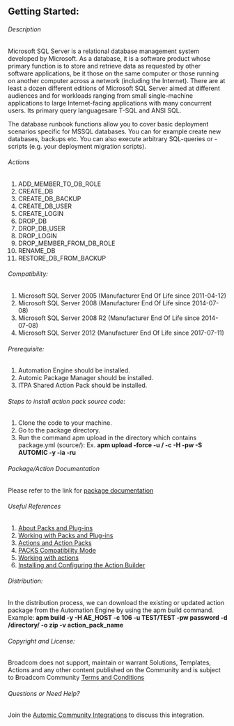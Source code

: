 ## Getting Started:


###### Description
 
 Microsoft SQL Server is a relational database management system developed by Microsoft. As a database, it is a software product whose primary function is to store and retrieve data as requested by other software applications, be it those on the same computer or those running on another computer across a network (including the Internet). There are at least a dozen different editions of Microsoft SQL Server aimed at different audiences and for workloads ranging from small single-machine applications to large Internet-facing applications with many concurrent users. Its primary query languagesare T-SQL and ANSI SQL.

 The database runbook functions allow you to cover basic deployment scenarios specific for MSSQL databases.
 You can for example create new databases, backups etc. You can also execute arbitrary SQL-queries or -scripts (e.g. your deployment migration scripts).

###### Actions
 
 1. ADD_MEMBER_TO_DB_ROLE
 2. CREATE_DB
 3. CREATE_DB_BACKUP
 4. CREATE_DB_USER
 5. CREATE_LOGIN
 6. DROP_DB
 7. DROP_DB_USER
 8. DROP_LOGIN
 9. DROP_MEMBER_FROM_DB_ROLE
 10. RENAME_DB
 11. RESTORE_DB_FROM_BACKUP
 
 ###### Compatibility:
 
 1. Microsoft SQL Server 2005 (Manufacturer End Of Life since 2011-04-12)
 2. Microsoft SQL Server 2008 (Manufacturer End Of Life since 2014-07-08)
 3. Microsoft SQL Server 2008 R2 (Manufacturer End Of Life since 2014-07-08)
 4. Microsoft SQL Server 2012 (Manufacturer End Of Life since 2017-07-11)


###### Prerequisite:

1. Automation Engine should be installed.
2. Automic Package Manager should be installed.
3. ITPA Shared Action Pack should be installed. 

###### Steps to install action pack source code:

1. Clone the code to your machine.
2. Go to the package directory.
3. Run the command apm upload in the directory which contains package.yml (source/):
Ex. **apm upload -force -u <Name>/<Department> -c <Client-id> -H <Host> -pw <Password> -S AUTOMIC -y -ia -ru**

###### Package/Action Documentation

Please refer to the link for [package documentation](source/ae/DOCUMENTATION/PCK.AUTOMIC_MSSQL.PUB.DOC.xml)


###### Useful References

1. [About Packs and Plug-ins](https://docs.automic.com/documentation/webhelp/english/AA/12.3/DOCU/12.3/Automic%20Automation%20Guides/help.htm#PluginManager/PM_AboutPacksandPlugins.htm?Highlight=Action%20packs)
2. [Working with Packs and Plug-ins](https://docs.automic.com/documentation/webhelp/english/AA/12.3/DOCU/12.3/Automic%20Automation%20Guides/help.htm#PluginManager/PM_WorkingWith.htm#link10)
3. [Actions and Action Packs](https://docs.automic.com/documentation/webhelp/english/AA/12.3/DOCU/12.3/Automic%20Automation%20Guides/help.htm#_Common/ReleaseHighlights/RH_Plugin_PackageManager.htm?Highlight=Action%20packs)
4. [PACKS Compatibility Mode](https://docs.automic.com/documentation/webhelp/english/AA/12.3/DOCU/12.3/Automic%20Automation%20Guides/help.htm#AWA/Variables/UC_CLIENT_SETTINGS/UC_CLIENT_PACKS_COMPATIBILITY_MODE.htm?Highlight=Action%20packs)
5. [Working with actions](https://docs.automic.com/documentation/webhelp/english/AA/12.3/DOCU/12.3/Automic%20Automation%20Guides/help.htm#ActionBuilder/AB_WorkingWith.htm#link4)
6. [Installing and Configuring the Action Builder](https://docs.automic.com/documentation/webhelp/english/AA/12.3/DOCU/12.3/Automic%20Automation%20Guides/help.htm#ActionBuilder/install_configure_plugins_AB.htm?Highlight=Action%20packs)

###### Distribution: 

In the distribution process, we can download the existing or updated action package from the Automation Engine by using the apm build command.
Example: **apm build -y -H AE_HOST -c 106 -u TEST/TEST -pw password -d /directory/ -o zip -v action_pack_name**
			
			
###### Copyright and License: 

Broadcom does not support, maintain or warrant Solutions, Templates, Actions and any other content published on the Community and is subject to Broadcom Community [Terms and Conditions](https://community.broadcom.com/termsandconditions)

###### Questions or Need Help? 

Join the [Automic Community Integrations](https://community.broadcom.com/communities/community-home?CommunityKey=83e49dd4-b93e-464a-a343-2bb1e51c13ec) to discuss this integration.
